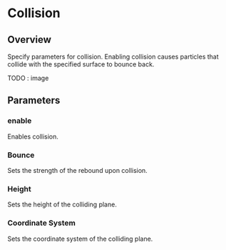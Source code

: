 # Collision

## Overview

Specify parameters for collision. Enabling collision causes particles that collide with the specified surface to bounce back.

TODO : image

## Parameters

### enable

Enables collision.

### Bounce

Sets the strength of the rebound upon collision.

### Height

Sets the height of the colliding plane.

### Coordinate System

Sets the coordinate system of the colliding plane.
